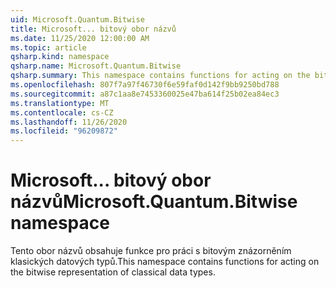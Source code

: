 ```yaml
---
uid: Microsoft.Quantum.Bitwise
title: Microsoft... bitový obor názvů
ms.date: 11/25/2020 12:00:00 AM
ms.topic: article
qsharp.kind: namespace
qsharp.name: Microsoft.Quantum.Bitwise
qsharp.summary: This namespace contains functions for acting on the bitwise representation of classical data types.
ms.openlocfilehash: 807f7a97f46730f6e59faf0d142f9bb9250bd788
ms.sourcegitcommit: a87c1aa8e7453360025e47ba614f25b02ea84ec3
ms.translationtype: MT
ms.contentlocale: cs-CZ
ms.lasthandoff: 11/26/2020
ms.locfileid: "96209872"
---
```

# <a name="microsoftquantumbitwise-namespace"></a><span data-ttu-id="4f377-102">Microsoft... bitový obor názvů</span><span class="sxs-lookup"><span data-stu-id="4f377-102">Microsoft.Quantum.Bitwise namespace</span></span>

<span data-ttu-id="4f377-103">Tento obor názvů obsahuje funkce pro práci s bitovým znázorněním klasických datových typů.</span><span class="sxs-lookup"><span data-stu-id="4f377-103">This namespace contains functions for acting on the bitwise representation of classical data types.</span></span>

